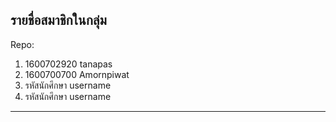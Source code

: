 ## รายชื่อสมาชิกในกลุ่ม

Repo: <url>

1. 1600702920 tanapas
2. 1600700700 Amornpiwat
3. รหัสนักศึกษา username
4. รหัสนักศึกษา username

----------------------------